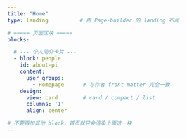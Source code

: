 ```yaml
---
title: "Home"
type: landing          # 用 Page-builder 的 landing 布局

# ===== 页面区块 =====
blocks:

  # --- 个人简介卡片 ---
  - block: people
    id: about-pi
    content:
      user_groups:
        - Homepage      # 与作者 front-matter 完全一致
    design:
      view: card        # card / compact / list
      columns: '1'
      align: center

# 不要再加其他 block，首页就只会渲染上面这一块
---
```


